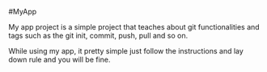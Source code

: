 <!-- Header -->
#MyApp
<!-- Description -->
My app project is a simple project that teaches about git functionalities and tags such as the git init, commit, push, pull and so on.
<!-- Usage Instruction -->
While using my app, it pretty simple just follow the instructions and lay down rule and you will be fine.